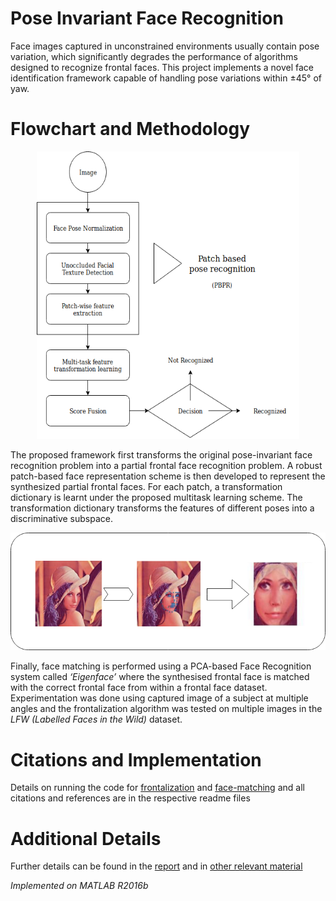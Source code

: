 # Pose Invariant Face Recognition

  Face images captured in unconstrained environments usually contain pose variation, which significantly degrades the performance of algorithms designed to recognize frontal faces. This project implements a novel face identification framework capable of handling pose variations within ±45° of yaw.

# Flowchart and Methodology

<p align="center">
  <img width="420" height="460" src="https://github.com/amanshenoy/pose-invariant-face-recognition/blob/master/flowchart.png">
</p>


  The proposed framework first transforms the original pose-invariant face recognition problem into a partial frontal face recognition problem. A robust patch-based face representation scheme is then developed to represent the synthesized partial frontal faces. For each patch, a transformation dictionary is learnt under the proposed multitask learning scheme. The transformation dictionary transforms the features of different poses into a discriminative subspace.


![frontalization](https://github.com/amanshenoy/pose-invariant-face-recognition/blob/master/frontalization.png)


  Finally, face matching is performed using a PCA-based Face Recognition system called *‘Eigenface’* where the synthesised frontal face is matched with the correct frontal face from within a frontal face dataset. Experimentation was done using captured image of a subject at multiple angles and the frontalization algorithm was tested on multiple images in the *LFW (Labelled Faces in the Wild)* dataset.

# Citations and Implementation

Details on running the code for [frontalization](https://github.com/amanshenoy/pose-invariant-face-recognition/tree/master/frontalization) and [face-matching](https://github.com/amanshenoy/pose-invariant-face-recognition/tree/master/eigenface) and all citations and references are in the respective readme files

# Additional Details

Further details can be found in the [report](https://github.com/amanshenoy/pose-invariant-face-recognition/blob/master/literature/PIFR-Report.pdf) and in [other relevant material](https://github.com/amanshenoy/pose-invariant-face-recognition/tree/master/literature)

*Implemented on MATLAB R2016b*  

